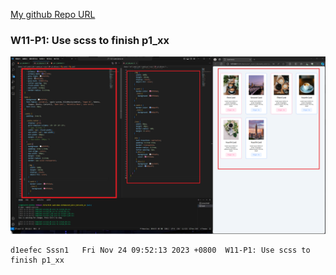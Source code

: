 [My github Repo URL](https://github.com/sssn1/1121-sweb-demo-id.git)

### W11-P1: Use scss to finish p1_xx

![](w11-p1.png)
```
d1eefec Sssn1   Fri Nov 24 09:52:13 2023 +0800  W11-P1: Use scss to finish p1_xx
```